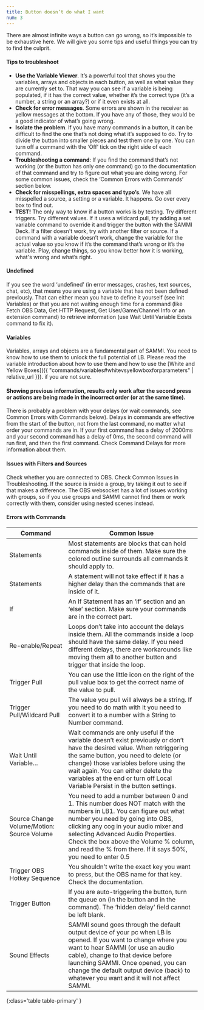 ```yaml
---
title: Button doesn’t do what I want
num: 3
---
```


There are almost infinite ways a button can go wrong, so it’s impossible to be exhaustive here. We will give you some tips and useful things you can try to find the culprit.

#### Tips to troubleshoot

- **Use the Variable Viewer**. It’s a powerful tool that shows you the variables, arrays and objects in each button, as well as what value they are currently set to. That way you can see if a variable is being populated, if it has the correct value, whether it’s the correct type (it’s a number, a string or an array?) or if it even exists at all.
- **Check for error messages**. Some errors are shown in the receiver as yellow messages at the bottom. If you have any of those, they would be a good indicator of what’s going wrong.
- **Isolate the problem**. If you have many commands in a button, it can be difficult to find the one that’s not doing what it’s supposed to do. Try to divide the button into smaller pieces and test them one by one. You can turn off a command with the ‘Off’ tick on the right side of each command.
- **Troubleshooting a command**: If you find the command that’s not working (or the button has only one command) go to the documentation of that command and try to figure out what you are doing wrong. For some common issues, check the ‘Common Errors with Commands’ section below.
- **Check for misspellings, extra spaces and typo’s**. We have all misspelled a source, a setting or a variable. It happens. Go over every box to find out.
- **TEST!** The only way to know if a button works is by testing. Try different triggers. Try different values. If it uses a wildcard pull, try adding a set variable command to override it and trigger the button with the SAMMI Deck. If a filter doesn't work, try with another filter or source. If a command with a variable doesn’t work, change the variable for the actual value so you know if it’s the command that’s wrong or it’s the variable. Play, change things, so you know better how it is working, what's wrong and what’s right.

#### Undefined

If you see the word ‘undefined’ (in error messages, crashes, text sources, chat, etc), that means you are using a variable that has not been defined previously. That can either mean you have to define it yourself (see Init Variables) or that you are not waiting enough time for a command (like Fetch OBS Data, Get HTTP Request, Get User/Game/Channel Info or an extension command) to retrieve information (use Wait Until Variable Exists command to fix it).

#### Variables

Variables, arrays and objects are a fundamental part of SAMMI. You need to know how to use them to unlock the full potential of LB. Please read the variable introduction about how to use them and how to use the [White and Yellow Boxes]({{ "commands/variables#whitevsyellowboxforparameters" | relative_url }}). if you are not sure.

#### Showing previous information, results only work after the second press or actions are being made in the incorrect order (or at the same time).

There is probably a problem with your delays (or wait commands, see Common Errors with Commands below). Delays in commands are effective from the start of the button, not from the last command, no matter what order your commands are in. If your first command has a delay of 2000ms and your second command has a delay of 0ms, the second command will run first, and then the first command. Check Command Delays for more information about them.

#### Issues with Filters and Sources

Check whether you are connected to OBS. Check Common Issues in Troubleshooting. If the source is inside a group, try taking it out to see if that makes a difference. The OBS websocket has a lot of issues working with groups, so if you use groups and SAMMI cannot find them or work correctly with them, consider using nested scenes instead.

#### Errors with Commands

| Command | Common Issue |
|-------|--------|
|Statements|Most statements are blocks that can hold commands inside of them. Make sure the colored outline surrounds all commands it should apply to.|
|Statements|A statement will not take effect if it has a higher delay than the commands that are inside of it.|
|If|An If Statement has an ‘if’ section and an ‘else’ section. Make sure your commands are in the correct part.|
|Re-enable/Repeat|Loops don’t take into account the delays inside them. All the commands inside a loop should have the same delay. If you need different delays, there are workarounds like moving them all to another button and trigger that inside the loop. |
|Trigger Pull|You can use the little icon on the right of the pull value box to get the correct name of the value to pull.|
|Trigger Pull/Wildcard Pull|The value you pull will always be a string. If you need to do math with it you need to convert it to a number with a String to Number command.|
|Wait Until Variable…|Wait commands are only useful if the variable doesn’t exist previously or don’t have the desired value. When retriggering the same button, you need to delete (or change) those variables before using the wait again. You can either delete the variables at the end or turn off Local Variable Persist in the button settings.|
|Source Change Volume/Motion: Source Volume|You need to add a number between 0 and 1. This number does NOT match with the numbers in LB1. You can figure out what number you need by going into OBS, clicking any cog in your audio mixer and selecting Advanced Audio Properties. Check the box above the Volume % column, and read the % from there. If it says 50%, you need to enter 0.5|
|Trigger OBS Hotkey Sequence|You shouldn’t write the exact key you want to press, but the OBS name for that key. Check the documentation.|
|Trigger Button|If you are auto-triggering the button, turn the queue on (in the button and in the command). The ‘hidden delay’ field cannot be left blank. |
|Sound Effects|SAMMI sound goes through the default output device of your pc when LB is opened. If you want to change where you want to hear SAMMI (or use an audio cable), change to that device before launching SAMMI. Once opened, you can change the default output device (back) to whatever you want and it will not affect SAMMI.|
{:class='table table-primary' }
